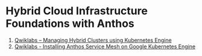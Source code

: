 # Hybrid Cloud Infrastructure Foundations with Anthos

1. [Qwiklabs – Managing Hybrid Clusters using Kubernetes Engine]("https://github.com/vlolla/google-cloud/blob/master/Architecting%20Hybrid%20Cloud%20Infrastructure%20with%20Anthos%20Specialization/1%20Hybrid%20Cloud%20Infrastructure%20Foundations%20with%20Anthos/managinganthoslab.md")
2. [Qwiklabs - Installing Anthos Service Mesh on Google Kubernetes Engine]("https://github.com/vlolla/google-cloud/blob/master/Architecting%20Hybrid%20Cloud%20Infrastructure%20with%20Anthos%20Specialization/1%20Hybrid%20Cloud%20Infrastructure%20Foundations%20with%20Anthos/servicemesh.md")
